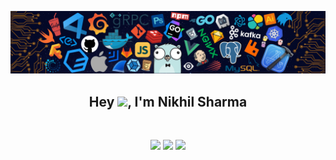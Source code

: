 ![](https://github.com/NikhilSharma03/NikhilSharma03/blob/main/images/banner.png)

<h2 align="center">Hey <img src="https://media.giphy.com/media/hvRJCLFzcasrR4ia7z/giphy.gif" width="28">, I'm Nikhil Sharma</h2>

<br />

<div align="center">

[<img src="https://img.shields.io/badge/linkedin-%230077B5.svg?&style=for-the-badge&logo=linkedin&logoColor=white">](https://www.linkedin.com/in/nikhil-sharma-7538961b2)
[<img src="https://img.shields.io/badge/Portfolio-%23000000.svg?&style=for-the-badge">](https://nikhilsharma03.github.io/Portfolio)
[<img src="https://img.shields.io/badge/twitter-%230077B5.svg?&style=for-the-badge&logo=twitter&logoColor=white">](https://twitter.com/its_nikhil_03)  
</div> 
<br/>

